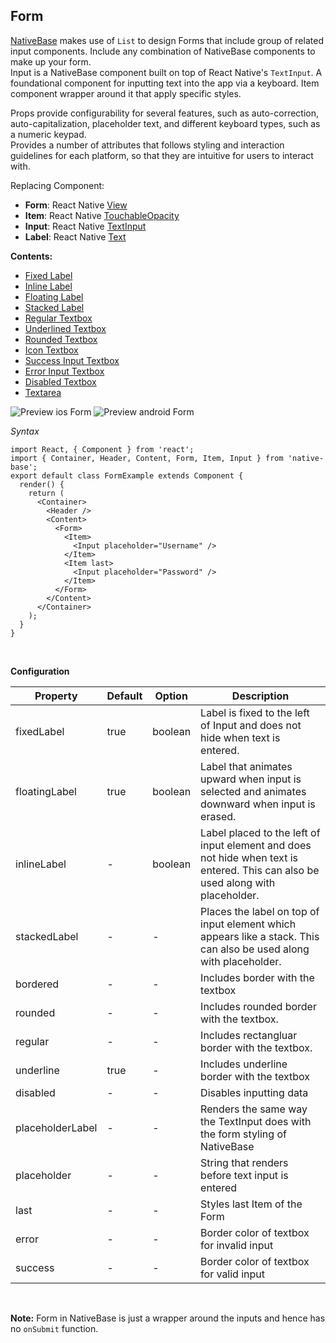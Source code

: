 ## Form

[NativeBase](https://nativebase.io/) makes use of <code>List</code> to design Forms that include group of related input components. Include any combination of NativeBase components to make up your form.<br/>
Input is a NativeBase component built on top of React Native's <code>TextInput</code>. A foundational component for inputting text into the app via a keyboard. Item component wrapper around it that apply specific styles.<br />

Props provide configurability for several features, such as auto-correction, auto-capitalization, placeholder text, and different keyboard types, such as a numeric keypad.<br />
Provides a number of attributes that follows styling and interaction guidelines for each platform, so that they are intuitive for users to interact with.<br />

Replacing Component:
*   <b>Form</b>: React Native [View](https://facebook.github.io/react-native/docs/view.html)
*   <b>Item</b>: React Native [TouchableOpacity](http://facebook.github.io/react-native/docs/touchableopacity.html)
*   <b>Input</b>: React Native [TextInput](http://facebook.github.io/react-native/docs/textinput.html)
*   <b>Label</b>: React Native [Text](http://facebook.github.io/react-native/docs/text.html)

**Contents:**
* [Fixed Label](Components.md#fixed-label-headref)
* [Inline Label](Components.md#inline-label-headref)
* [Floating Label](Components.md#floating-label-headref)
* [Stacked Label](Components.md#stacked-label-headref)
* [Regular Textbox](Components.md#regular-textbox-headref)
* [Underlined Textbox](Components.md#underlined-textbox-headref)
* [Rounded Textbox](Components.md#rounded-textbox-headref)
* [Icon Textbox](Components.md#icon-textbox-headref)
* [Success Input Textbox](Components.md#success-textbox-headref)
* [Error Input Textbox](Components.md#error-textbox-headref)
* [Disabled Textbox](Components.md#disabled-textbox-headref)
* [Textarea](Components.md#textarea-textbox-headref)

![Preview ios Form](https://github.com/GeekyAnts/NativeBase-KitchenSink/raw/v2.4.9/screenshots/ios/input-placeholder.png)
![Preview android Form](https://github.com/GeekyAnts/NativeBase-KitchenSink/raw/v2.4.9/screenshots/android/input-placeholder.png)

*Syntax*

<pre class="line-numbers"><code class="language-jsx">import React, { Component } from 'react';
import { Container, Header, Content, Form, Item, Input } from 'native-base';
export default class FormExample extends Component {
  render() {
    return (
      &lt;Container>
        &lt;Header />
        &lt;Content>
          &lt;Form>
            &lt;Item>
              &lt;Input placeholder="Username" />
            &lt;/Item>
            &lt;Item last>
              &lt;Input placeholder="Password" />
            &lt;/Item>
          &lt;/Form>
        &lt;/Content>
      &lt;/Container>
    );
  }
}</code></pre><br />

**Configuration**

<table class = "table table-bordered">
        <thead>
            <tr>
                <th>Property</th>
                <th>Default</th>
                <th>Option</th>
                <th width="50%">
                    Description
                </th>
            </tr>
        </thead>
        <tbody>
            <tr>
                <td>fixedLabel</td>
                <td>true</td>
                <td>boolean</td>
                <td>
                    Label is fixed to the left of Input and does not hide when text is entered.
                </td>
            </tr>
            <tr>
                <td>floatingLabel</td>
                <td>true</td>
                <td>boolean</td>
                <td>
                    Label that animates upward when input is selected and animates downward when input is erased.
                </td>
            </tr>
            <tr>
                <td>inlineLabel</td>
                <td> - </td>
                <td>boolean</td>
                <td>
                    Label placed to the left of input element and does not hide when text is entered. This can also be used along with placeholder.
                </td>
            </tr>
            <tr>
                <td>stackedLabel</td>
                <td> - </td>
                <td> - </td>
                <td>
                    Places the label on top of input element which appears like a stack. This can also be used along with placeholder.
                </td>
            </tr>
            <tr>
                <td>bordered</td>
                <td> - </td>
                <td> - </td>
                <td>
                    Includes border with the textbox
                </td>
            </tr>
            <tr>
                <td>rounded</td>
                <td> - </td>
                <td> - </td>
                <td>
                    Includes rounded border with the textbox.
                </td>
            </tr>
            <tr>
                <td>regular</td>
                <td> - </td>
                <td> - </td>
                <td>
                    Includes rectangluar border with the textbox.
                </td>
            </tr>
            <tr>
                <td>underline</td>
                <td> true </td>
                <td> - </td>
                <td>
                    Includes underline border with the textbox
                </td>
            </tr>
            <tr>
                <td>disabled</td>
                <td> - </td>
                <td> - </td>
                <td>
                    Disables inputting data
                </td>
            </tr>
            <tr>
                <td>placeholderLabel</td>
                <td> - </td>
                <td> - </td>
                <td>
                    Renders the same way the TextInput does with the form styling of NativeBase
                </td>
            </tr>
            <tr>
                <td>placeholder</td>
                <td> - </td>
                <td> - </td>
                <td>
                    String that renders before text input is entered
                </td>
            </tr>
            <tr>
                <td>last</td>
                <td> - </td>
                <td> - </td>
                <td>
                    Styles last Item of the Form
                </td>
            </tr>
            <tr>
                <td>error</td>
                <td> - </td>
                <td> - </td>
                <td>
                    Border color of textbox for invalid input
                </td>
            </tr>
            <tr>
                <td>success</td>
                <td> - </td>
                <td> - </td>
                <td>
                    Border color of textbox for valid input
                </td>
            </tr>
        </tbody>
    </table><br />

**Note:** Form in NativeBase is just a wrapper around the inputs and hence has no <code>onSubmit</code> function.<br /><br />
